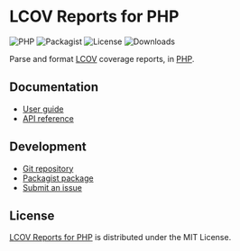 # LCOV Reports for PHP
![PHP](https://badgen.net/packagist/php/cedx/lcov) ![Packagist](https://badgen.net/packagist/v/cedx/lcov) ![License](https://badgen.net/packagist/license/cedx/lcov) ![Downloads](https://badgen.net/packagist/dt/cedx/lcov)

Parse and format [LCOV](https://github.com/linux-test-project/lcov) coverage reports,
in [PHP](https://www.php.net).

## Documentation
- [User guide](https://cedx.github.io/lcov.php)
- [API reference](https://cedx.github.io/lcov.php/api)

## Development
- [Git repository](https://github.com/cedx/lcov.php)
- [Packagist package](https://packagist.org/packages/cedx/lcov)
- [Submit an issue](https://github.com/cedx/lcov.php/issues)

## License
[LCOV Reports for PHP](https://github.com/cedx/lcov.php) is distributed under the MIT License.
